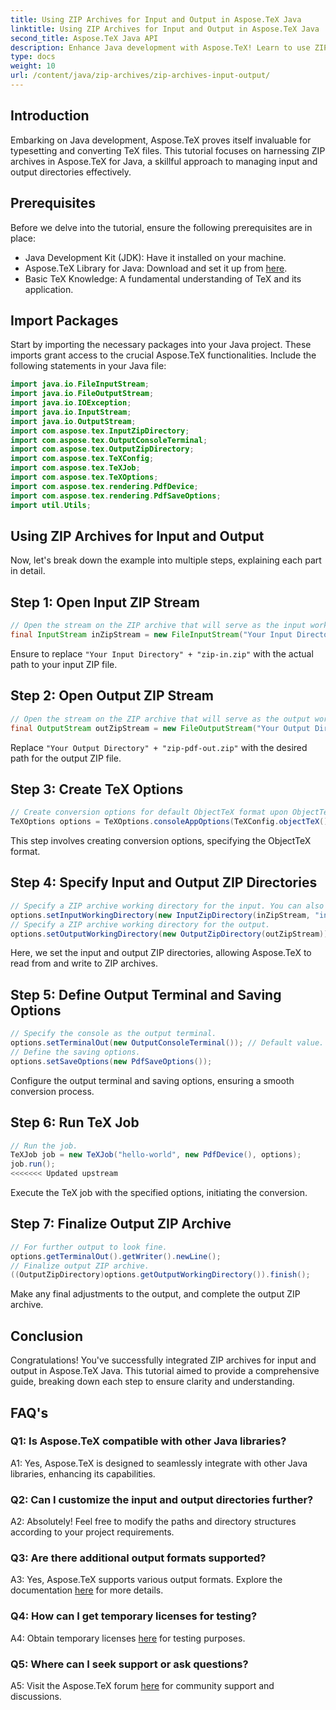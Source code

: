```yaml
---
title: Using ZIP Archives for Input and Output in Aspose.TeX Java
linktitle: Using ZIP Archives for Input and Output in Aspose.TeX Java
second_title: Aspose.TeX Java API
description: Enhance Java development with Aspose.TeX! Learn to use ZIP archives for efficient input and output. Follow our step-by-step guide now.
type: docs
weight: 10
url: /content/java/zip-archives/zip-archives-input-output/
---
```

## Introduction
Embarking on Java development, Aspose.TeX proves itself invaluable for typesetting and converting TeX files. This tutorial focuses on harnessing ZIP archives in Aspose.TeX for Java, a skillful approach to managing input and output directories effectively.
## Prerequisites
Before we delve into the tutorial, ensure the following prerequisites are in place:
- Java Development Kit (JDK): Have it installed on your machine.
- Aspose.TeX Library for Java: Download and set it up from [here](https://releases.aspose.com/tex/java/).
- Basic TeX Knowledge: A fundamental understanding of TeX and its application.
## Import Packages
Start by importing the necessary packages into your Java project. These imports grant access to the crucial Aspose.TeX functionalities. Include the following statements in your Java file:
```java
import java.io.FileInputStream;
import java.io.FileOutputStream;
import java.io.IOException;
import java.io.InputStream;
import java.io.OutputStream;
import com.aspose.tex.InputZipDirectory;
import com.aspose.tex.OutputConsoleTerminal;
import com.aspose.tex.OutputZipDirectory;
import com.aspose.tex.TeXConfig;
import com.aspose.tex.TeXJob;
import com.aspose.tex.TeXOptions;
import com.aspose.tex.rendering.PdfDevice;
import com.aspose.tex.rendering.PdfSaveOptions;
import util.Utils;
```

## Using ZIP Archives for Input and Output

Now, let's break down the example into multiple steps, explaining each part in detail.

## Step 1: Open Input ZIP Stream

```java
// Open the stream on the ZIP archive that will serve as the input working directory.
final InputStream inZipStream = new FileInputStream("Your Input Directory" + "zip-in.zip");
```

Ensure to replace `"Your Input Directory" + "zip-in.zip"` with the actual path to your input ZIP file.

## Step 2: Open Output ZIP Stream

```java
// Open the stream on the ZIP archive that will serve as the output working directory.
final OutputStream outZipStream = new FileOutputStream("Your Output Directory" + "zip-pdf-out.zip");
```

Replace `"Your Output Directory" + "zip-pdf-out.zip"` with the desired path for the output ZIP file.

## Step 3: Create TeX Options

```java
// Create conversion options for default ObjectTeX format upon ObjectTeX engine extension.
TeXOptions options = TeXOptions.consoleAppOptions(TeXConfig.objectTeX());
```

This step involves creating conversion options, specifying the ObjectTeX format.

## Step 4: Specify Input and Output ZIP Directories

```java
// Specify a ZIP archive working directory for the input. You can also specify a path inside the archive.
options.setInputWorkingDirectory(new InputZipDirectory(inZipStream, "in"));
// Specify a ZIP archive working directory for the output.
options.setOutputWorkingDirectory(new OutputZipDirectory(outZipStream));
```

Here, we set the input and output ZIP directories, allowing Aspose.TeX to read from and write to ZIP archives.

## Step 5: Define Output Terminal and Saving Options

```java
// Specify the console as the output terminal.
options.setTerminalOut(new OutputConsoleTerminal()); // Default value. Arbitrary assignment.
// Define the saving options.
options.setSaveOptions(new PdfSaveOptions());
```

Configure the output terminal and saving options, ensuring a smooth conversion process.

## Step 6: Run TeX Job

```java
// Run the job.
TeXJob job = new TeXJob("hello-world", new PdfDevice(), options);
job.run();
<<<<<<< Updated upstream
```

Execute the TeX job with the specified options, initiating the conversion.

## Step 7: Finalize Output ZIP Archive

```java
// For further output to look fine. 
options.getTerminalOut().getWriter().newLine();
// Finalize output ZIP archive.
((OutputZipDirectory)options.getOutputWorkingDirectory()).finish();
```

Make any final adjustments to the output, and complete the output ZIP archive.

## Conclusion

Congratulations! You've successfully integrated ZIP archives for input and output in Aspose.TeX Java. This tutorial aimed to provide a comprehensive guide, breaking down each step to ensure clarity and understanding.

## FAQ's

### Q1: Is Aspose.TeX compatible with other Java libraries?

A1: Yes, Aspose.TeX is designed to seamlessly integrate with other Java libraries, enhancing its capabilities.

### Q2: Can I customize the input and output directories further?

A2: Absolutely! Feel free to modify the paths and directory structures according to your project requirements.

### Q3: Are there additional output formats supported?

A3: Yes, Aspose.TeX supports various output formats. Explore the documentation [here](https://reference.aspose.com/tex/java/) for more details.

### Q4: How can I get temporary licenses for testing?

A4: Obtain temporary licenses [here](https://purchase.aspose.com/temporary-license/) for testing purposes.

### Q5: Where can I seek support or ask questions?

A5: Visit the Aspose.TeX forum [here](https://forum.aspose.com/c/tex/47) for community support and discussions.